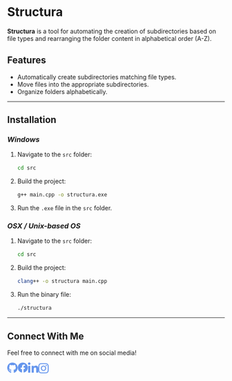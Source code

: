 # **Structura**

**Structura** is a tool for automating the creation of subdirectories based on file types and rearranging the folder content in alphabetical order (A-Z).

## Features
- Automatically create subdirectories matching file types.
- Move files into the appropriate subdirectories.
- Organize folders alphabetically.

---

## Installation

### _Windows_

1. Navigate to the `src` folder:
    ```bash
    cd src
    ```
2. Build the project:
    ```bash
    g++ main.cpp -o structura.exe
    ```
3. Run the `.exe` file in the `src` folder.

### _OSX / Unix-based OS_

1. Navigate to the `src` folder:
    ```bash
    cd src
    ```
2. Build the project:
    ```bash
    clang++ -o structura main.cpp
    ```
3. Run the binary file:
    ```bash
    ./structura
    ```

---

## Connect With Me

Feel free to connect with me on social media!

[<img align="left" alt="nixrajput | GitHub" width="24px" src="https://raw.githubusercontent.com/nixrajput/nixlab-files/master/images/icons/github-brands.svg" />][github]

[<img align="left" alt="nixrajput | Facebook" width="24px" src="https://raw.githubusercontent.com/nixrajput/nixlab-files/master/images/icons/facebook-brands.svg" />][facebook]

[<img align="left" alt="nixrajput | LinkedIn" width="24px" src="https://raw.githubusercontent.com/nixrajput/nixlab-files/master/images/icons/linkedin-in-brands.svg" />][linkedin]

[<img align="left" alt="nixrajput | Instagram" width="24px" src="https://raw.githubusercontent.com/nixrajput/nixlab-files/master/images/icons/instagram-brands.svg" />][instagram]

[github]: https://github.com/hiamchubbybear.git
[facebook]: https://facebook.com/hiamchubbybear
[instagram]: https://www.instagram.com/chessy.1603/
[linkedin]: https://www.linkedin.com/in/huy-tran-423a402a4/
<br>
---
